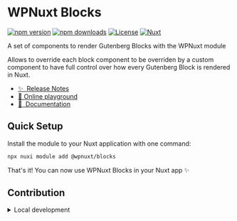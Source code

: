 # WPNuxt Blocks

[![npm version][npm-version-src]][npm-version-href]
[![npm downloads][npm-downloads-src]][npm-downloads-href]
[![License][license-src]][license-href]
[![Nuxt][nuxt-src]][nuxt-href]

A set of components to render Gutenberg Blocks with the WPNuxt module

Allows to override each block component to be overriden by a custom component to have full control over how every Gutenberg Block is rendered in Nuxt.

- [✨ &nbsp;Release Notes](/CHANGELOG.md)
- [🏀 Online playground](https://stackblitz.com/github/wpnuxt/wpnuxt-blocks?file=playground%2Fapp%2Fpages%2F%5B...slug%5D.vue)
- [📖 &nbsp;Documentation](https://wpnuxt.com)

## Quick Setup

Install the module to your Nuxt application with one command:

```bash
npx nuxi module add @wpnuxt/blocks
```

That's it! You can now use WPNuxt Blocks in your Nuxt app ✨


## Contribution

<details>
  <summary>Local development</summary>
  
  ```bash
  # Install dependencies
  pnpm install
  
  # Generate type stubs
  pnpm run dev:prepare
  
  # Develop with the playground
  pnpm run dev
  
  # Build the playground
  pnpm run dev:build
  
  # Run ESLint
  pnpm run lint
  
  # Run Vitest
  pnpm run test
  pnpm run test:watch
  
  # Release new version
  pnpm run release
  ```

</details>


<!-- Badges -->
[npm-version-src]: https://img.shields.io/npm/v/@wpnuxt/core/latest.svg?style=flat&colorA=020420&colorB=00DC82
[npm-version-href]: https://www.npmjs.com/package/@wpnuxt/core

[npm-downloads-src]: https://img.shields.io/npm/dm/@wpnuxt/core.svg?style=flat&colorA=020420&colorB=00DC82
[npm-downloads-href]: https://npmjs.com/package/@wpnuxt/core

[license-src]: https://img.shields.io/npm/l/@wpnuxt/core.svg?style=flat&colorA=020420&colorB=00DC82
[license-href]: https://npmjs.com/package/@wpnuxt/core

[nuxt-src]: https://img.shields.io/badge/Nuxt-18181B?logo=nuxt.js
[nuxt-href]: https://nuxt.com
